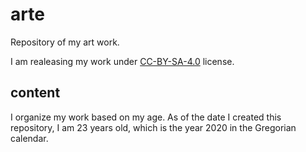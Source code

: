 # arte

Repository of my art work.

I am realeasing my work under [CC-BY-SA-4.0](https://creativecommons.org/licenses/by-sa/4.0/) license.

## content

I organize my work based on my age. As of the date I created this repository, I am 23 years old, which is the year 2020 in the Gregorian calendar.
